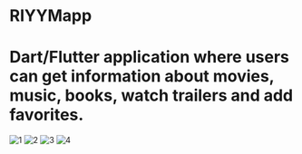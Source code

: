 # RIYYMapp
# Dart/Flutter application where users can get information about movies, music, books, watch trailers and add favorites.
![1](https://user-images.githubusercontent.com/93447964/160239267-58ddc626-1e32-4247-b5cd-07c1e62b9f82.png)
![2](https://user-images.githubusercontent.com/93447964/160239280-6c5fdd72-7103-48fe-81d2-b98c3ea5c1c6.png)
![3](https://user-images.githubusercontent.com/93447964/160239281-4a300b02-f520-4535-b009-1742ded9677b.png)
![4](https://user-images.githubusercontent.com/93447964/160239284-e9d25daf-404d-4407-a7b1-6f7da0cacc48.png)
